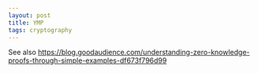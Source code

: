 ```yaml
---
layout: post
title: YMP
tags: cryptography
---
```


See also https://blog.goodaudience.com/understanding-zero-knowledge-proofs-through-simple-examples-df673f796d99

<script src="/resources/2022-ymp/ot.js" type="module"></script>
<script src="/resources/2022-ymp/ymp.js" type="module"></script>
<script>
// TODO idea: use promises where user input matters?
// beware its just a toy (bugs, side-channels, post-quantum crypto)
// TODO note: why JS? available, interactive

document.addEventListener('DOMContentLoaded', () => {
	let a, b;
	let alice = new window.Alice(new window.Domain(0, 1000, 1), a = 684);
	let bob = new window.Bob(new window.Domain(0, 1000, 1), b = 954);

	let ch = alice.produceChallenge();
	bob.consumeChallenge(ch);

	let re = bob.produceResponse();
	alice.consumeResponse(re);

	let ac = alice.produceAcknowledgement();
	console.log(ac);
	bob.consumeAcknowledgement(ac);

	console.log(a, b, bob.result);
});


</script>

